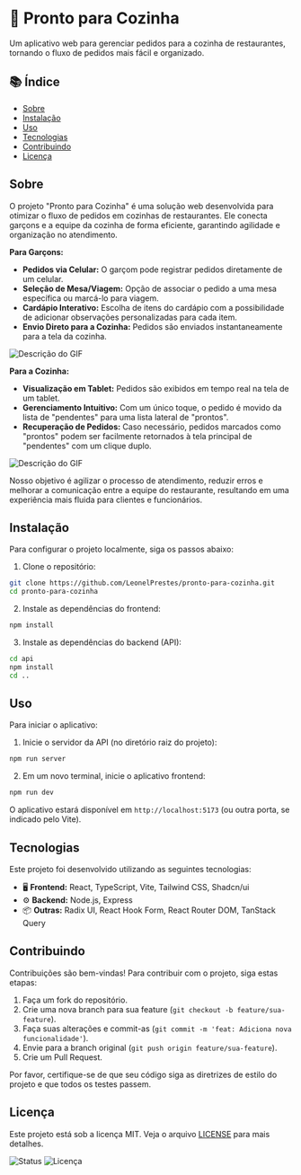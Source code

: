 # 🚀 Pronto para Cozinha

Um aplicativo web para gerenciar pedidos para a cozinha de restaurantes, tornando o fluxo de pedidos mais fácil e organizado.

## 📚 Índice
- [Sobre](#sobre)
- [Instalação](#instalação)
- [Uso](#uso)
- [Tecnologias](#tecnologias)
- [Contribuindo](#contribuindo)
- [Licença](#licença)

## Sobre

O projeto "Pronto para Cozinha" é uma solução web desenvolvida para otimizar o fluxo de pedidos em cozinhas de restaurantes. Ele conecta garçons e a equipe da cozinha de forma eficiente, garantindo agilidade e organização no atendimento.

**Para Garçons:**

- **Pedidos via Celular:** O garçom pode registrar pedidos diretamente de um celular.
- **Seleção de Mesa/Viagem:** Opção de associar o pedido a uma mesa específica ou marcá-lo para viagem.
- **Cardápio Interativo:** Escolha de itens do cardápio com a possibilidade de adicionar observações personalizadas para cada item.
- **Envio Direto para a Cozinha:** Pedidos são enviados instantaneamente para a tela da cozinha.

![Descrição do GIF](./public/Gravando%202025-08-13%20095326.gif)

**Para a Cozinha:**

- **Visualização em Tablet:** Pedidos são exibidos em tempo real na tela de um tablet.
- **Gerenciamento Intuitivo:** Com um único toque, o pedido é movido da lista de "pendentes" para uma lista lateral de "prontos".
- **Recuperação de Pedidos:** Caso necessário, pedidos marcados como "prontos" podem ser facilmente retornados à tela principal de "pendentes" com um clique duplo.

![Descrição do GIF](./public/Gravando%202025-08-13%20100952.gif)

Nosso objetivo é agilizar o processo de atendimento, reduzir erros e melhorar a comunicação entre a equipe do restaurante, resultando em uma experiência mais fluida para clientes e funcionários.

## Instalação

Para configurar o projeto localmente, siga os passos abaixo:

1. Clone o repositório:

```bash
git clone https://github.com/LeonelPrestes/pronto-para-cozinha.git
cd pronto-para-cozinha
```

2. Instale as dependências do frontend:

```bash
npm install
```

3. Instale as dependências do backend (API):

```bash
cd api
npm install
cd ..
```

## Uso

Para iniciar o aplicativo:

1. Inicie o servidor da API (no diretório raiz do projeto):

```bash
npm run server
```

2. Em um novo terminal, inicie o aplicativo frontend:

```bash
npm run dev
```

O aplicativo estará disponível em `http://localhost:5173` (ou outra porta, se indicado pelo Vite).

## Tecnologias

Este projeto foi desenvolvido utilizando as seguintes tecnologias:

- 🖥️ **Frontend:** React, TypeScript, Vite, Tailwind CSS, Shadcn/ui
- ⚙️ **Backend:** Node.js, Express
- 📦 **Outras:** Radix UI, React Hook Form, React Router DOM, TanStack Query

## Contribuindo

Contribuições são bem-vindas! Para contribuir com o projeto, siga estas etapas:

1. Faça um fork do repositório.
2. Crie uma nova branch para sua feature (`git checkout -b feature/sua-feature`).
3. Faça suas alterações e commit-as (`git commit -m 'feat: Adiciona nova funcionalidade'`).
4. Envie para a branch original (`git push origin feature/sua-feature`).
5. Crie um Pull Request.

Por favor, certifique-se de que seu código siga as diretrizes de estilo do projeto e que todos os testes passem.

## Licença

Este projeto está sob a licença MIT. Veja o arquivo [LICENSE](LICENSE) para mais detalhes.

![Status](https://img.shields.io/badge/status-em%20desenvolvimento-yellow)
![Licença](https://img.shields.io/badge/licença-MIT-blue)


